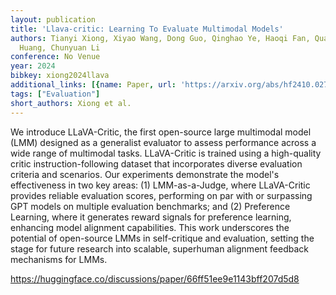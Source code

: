 ```yaml
---
layout: publication
title: 'Llava-critic: Learning To Evaluate Multimodal Models'
authors: Tianyi Xiong, Xiyao Wang, Dong Guo, Qinghao Ye, Haoqi Fan, Quanquan Gu, Heng
  Huang, Chunyuan Li
conference: No Venue
year: 2024
bibkey: xiong2024llava
additional_links: [{name: Paper, url: 'https://arxiv.org/abs/hf2410.02712'}]
tags: ["Evaluation"]
short_authors: Xiong et al.
---
```

We introduce LLaVA-Critic, the first open-source large multimodal model (LMM) designed as a generalist evaluator to assess performance across a wide range of multimodal tasks. LLaVA-Critic is trained using a high-quality critic instruction-following dataset that incorporates diverse evaluation criteria and scenarios. Our experiments demonstrate the model's effectiveness in two key areas: (1) LMM-as-a-Judge, where LLaVA-Critic provides reliable evaluation scores, performing on par with or surpassing GPT models on multiple evaluation benchmarks; and (2) Preference Learning, where it generates reward signals for preference learning, enhancing model alignment capabilities. This work underscores the potential of open-source LMMs in self-critique and evaluation, setting the stage for future research into scalable, superhuman alignment feedback mechanisms for LMMs.

https://huggingface.co/discussions/paper/66ff51ee9e1143bff207d5d8